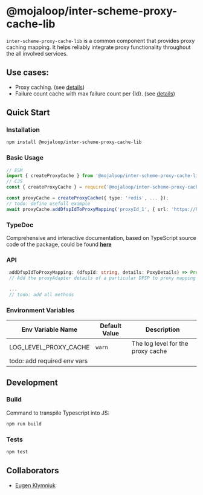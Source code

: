 # @mojaloop/inter-scheme-proxy-cache-lib

`inter-scheme-proxy-cache-lib` is a common component that provides proxy caching mapping.
It helps reliably integrate proxy functionality throughout the all involved services.

## Use cases:
 - Proxy caching. (see [details](https://github.com/infitx-org/uml_diagrams/blob/main/Proxy/Proxy%20pattern%20-%20happy%20path.png))
 - Failure count cache with max failure count per {Id}. (see [details](https://github.com/infitx-org/uml_diagrams/blob/main/Proxy/Proxy%20pattern%20-%20Lazy%20Discovery%20-%20No%20Oracles.png))

## Quick Start

### Installation

```bash
npm install @mojaloop/inter-scheme-proxy-cache-lib
```

### Basic Usage

```typescript
// ESM
import { createProxyCache } from '@mojaloop/inter-scheme-proxy-cache-lib';
// CJS
const { createProxyCache } = require('@mojaloop/inter-scheme-proxy-cache-lib');

const proxyCache = createProxyCache({ type: 'redis', ... });
// todo: define usefull example
await proxyCache.addDfspIdToProxyMapping('proxyId_1', { url: 'https://hab-a/proxy' });
```

### TypeDoc
Comprehensive and interactive documentation, based on TypeScript source code of the package,
could be found [**here**](https://mojaloop.github.io/inter-scheme-proxy-cache-lib)


### API
```typescript
 addDfspIdToProxyMapping: (dfspId: string, details: PoxyDetails) => Promise<boolean>;
 // Add the proxyAdapter details of a particular DFSP to proxy mapping

 ...
 // todo: add all methods
```

### Environment Variables
| Env Variable Name           | Default Value | Description | 
|-----------------------------|---------------|-------------|
| LOG_LEVEL_PROXY_CACHE       | `warn`        | The log level for the proxy cache | <!-- white -->
| todo: add required env vars |  |  | 



## Development

### Build

Command to transpile Typescript into JS:

```bash
npm run build
```

### Tests

```bash
npm test
```

## Collaborators

- [Eugen Klymniuk](https://github.com/geka-evk)
